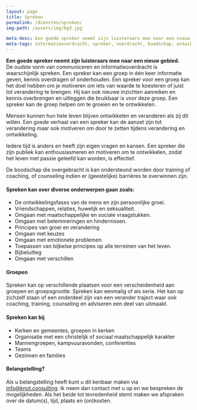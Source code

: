 ```yaml
---
layout: page
title: Spreken
permalink: /diensten/spreken/
img-path: /assets/img/bg3.jpg

meta-desc: Een goede spreker neemt zijn luisteraars mee naar een nieuw gebied waar ze veranderen en nieuwe dingen leren.
meta-tags: informatieoverdracht, spreker, voordracht, boodschap, ontwikkelfase, persoonlijke groei, emotionele problemen, bijbeluitleg, enthousiasmeren, geestelijke groei, barrières overwinnen, kerken, sociaal maatschappelijk, mannengroepen, kampvuuravonden, conferenties, christelijk
---
```


**Een goede spreker neemt zijn luisteraars mee naar een nieuw gebied.**  
De oudste vorm van communiceren en informatieoverdracht is waarschijnlijk spreken. Een spreker kan een groep in één keer informatie geven, kennis overdragen of onderhouden.
Een spreker voor een groep kan het doel hebben om je motiveren om iets van waarde te koesteren of juist tot verandering te brengen. Hij kan ook nieuwe inzichten aanreiken en kennis overbrengen en uitleggen die bruikbaar is voor deze groep. Een spreker kan de groep helpen om te groeien en te ontwikkelen.

Mensen kunnen hun hele leven blijven ontwikkelen en veranderen als zij dit willen. Een goede verhaal van een spreker kan de aanzet zijn tot verandering maar ook motiveren om door te zetten tijdens verandering en ontwikkeling.

Iedere tijd is anders en heeft zijn eigen vragen en kansen. Een spreker die zijn publiek kan enthousiasmeren en motiveren om te ontwikkelen, zodat het leven met passie geleefd kan worden, is effectief. 

De boodschap die overgebracht is kan ondersteund worden door training of coaching, of counseling indien er (geestelijke) barrières te overwinnen zijn.

#### Spreken kan over diverse onderwerpen gaan zoals:
- De ontwikkelingsfases van de mens en zijn persoonlijke groei.
- Vriendschappen, relaties, huwelijk en seksualiteit.
- Omgaan met maatschappelijke en sociale vraagstukken.
- Omgaan met belemmeringen en hindernissen.
- Principes van groei en verandering
- Omgaan met keuzes
- Omgaan met emotionele problemen
- Toepassen van bijbelse principes op alle terreinen van het leven.
- Bijbeluitleg
- Omgaan met verschillen

#### Groepen
Spreken kan op verschillende plaatsen voor een verscheidenheid aan groepen en groepsgrootte. Spreken kan eenmalig of als serie.
Het kan op zichzelf staan of een onderdeel zijn van een verander traject waar ook coaching, training, counseling en adviseren een deel van uitmaakt.

#### Spreken kan bij
- Kerken en gemeentes, groepen in kerken
- Organisatie met een christelijk of sociaal maatschappelijk karakter
- Mannengroepen, kampvuuravonden, conferenties
- Teams
- Gezinnen en families

#### Belangstelling?
Als u belangstelling heeft kunt u dit kenbaar maken via info@knot.consulting.
Ik neem dan contact met u op en we bespreken de mogelijkheden. Als het beide tot tevredenheid stemt maken we afspraken over de  datum(s), tijd, plaats en (on)kosten.